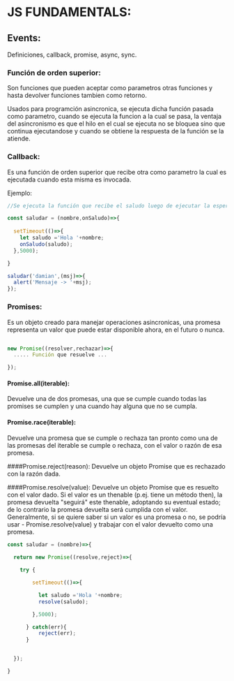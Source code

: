 # JS FUNDAMENTALS:

## Events:
Definiciones, callback, promise, async, sync.

### Función de orden superior:
Son funciones que pueden aceptar como parametros otras funciones y hasta devolver funciones tambien como retorno.

Usados para programción asincronica, se ejecuta dicha función pasada como parametro, cuando se ejecuta la funcion a la cual se pasa,
la ventaja del asincronismo es que el hilo en el cual se ejecuta no se bloquea sino que continua ejecutandose y cuando se obtiene la respuesta de la función se la atiende.

### Callback:
Es una función de orden superior que recibe otra como parametro la cual es ejecutada cuando esta misma es invocada.

Ejemplo:

```js
//Se ejecuta la función que recibe el saludo luego de ejecutar la espera de 5 segundos.

const saludar = (nombre,onSaludo)=>{
  
  setTimeout(()=>{
    let saludo ='Hola '+nombre;
    onSaludo(saludo);
  },5000);

}

saludar('damian',(msj)=>{ 
  alert('Mensaje -> '+msj);
});
```

### Promises:
Es un objeto creado para manejar operaciones asincronicas, una promesa representa un valor que puede estar disponible
ahora, en el futuro o nunca.

```js

new Promise((resolver,rechazar)=>{
  ..... Función que resuelve ...

});

```

#### Promise.all(iterable):
Devuelve una de dos promesas, una que se cumple cuando todas las promises se cumplen y una cuando hay alguna que no se cumpla.

#### Promise.race(iterable):
Devuelve una promesa que se cumple o rechaza tan pronto como una de las promesas del iterable se cumple o rechaza, con el valor o razón de esa promesa.

####Promise.reject(reason):
Devuelve un objeto Promise que es rechazado con la razón dada.

####Promise.resolve(value):
Devuelve un objeto Promise que es resuelto con el valor dado. Si el valor es un thenable (p.ej. tiene un método then), la promesa devuelta "seguirá" este thenable, adoptando su eventual estado; de lo contrario la promesa devuelta será cumplida con el valor. Generalmente, si se quiere saber si un valor es una promesa o no, se podría usar - Promise.resolve(value) y trabajar con el valor devuelto como una promesa.

```js
const saludar = (nombre)=>{
  
  return new Promise((resolve,reject)=>{

    try {

        setTimeout(()=>{

          let saludo ='Hola '+nombre;
          resolve(saludo);

        },5000);

      } catch(err){
          reject(err);
      }


  }); 

}
```